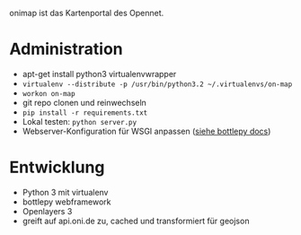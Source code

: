 onimap ist das Kartenportal des Opennet.

# Administration 

* apt-get install python3 virtualenvwrapper
* `virtualenv --distribute -p /usr/bin/python3.2 ~/.virtualenvs/on-map`
* `workon on-map`
* git repo clonen und reinwechseln
* `pip install -r requirements.txt`
* Lokal testen: `python server.py`
* Webserver-Konfiguration für WSGI anpassen ([siehe bottlepy docs](http://bottlepy.org/docs/dev/deployment.html))

# Entwicklung

* Python 3 mit virtualenv
* bottlepy webframework
* Openlayers 3
* greift auf api.oni.de zu, cached und transformiert für geojson
